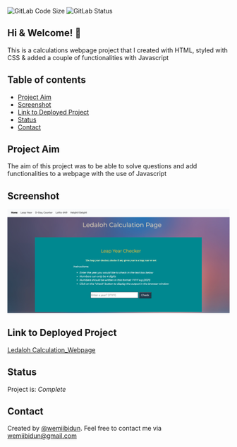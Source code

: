 ![GitLab Code Size](https://img.shields.io/github/languages/code-size/wemiibidun/ledaloh_calculation_page)
![GitLab Status](https://flat.badgen.net/github/status/micromatch/micromatch)

## Hi & Welcome! 👋
This is a calculations webpage project that I created with HTML, styled with CSS & added a couple of functionalities with Javascript

## Table of contents
* [Project Aim](#project-aim)
* [Screenshot](#screenshot)
* [Link to Deployed Project](#link-to-deployed-project)
* [Status](#status)
* [Contact](#contact)


## Project Aim
The aim of this project was to be able to solve questions and add functionalities to a webpage with the use of Javascript


## Screenshot
![Sample image](https://github.com/wemiibidun/ledaloh_calculation_page/blob/main/screenshot_image.png)



## Link to Deployed Project
[Ledaloh Calculation_Webpage](https://wemiibidun.github.io/ledaloh_calculation_page)


## Status
Project is: _Complete_


## Contact
Created by [@wemiibidun](https://twitter.com/wemiibidun/). Feel free to contact me via wemiibidun@gmail.com

